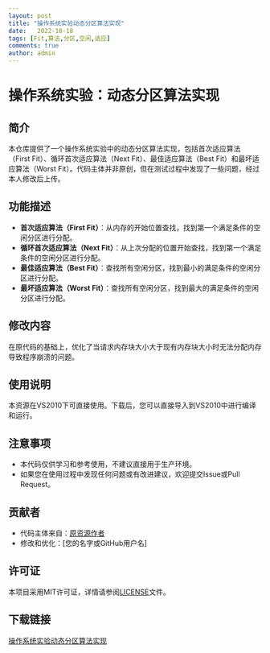```yaml
---
layout: post
title: "操作系统实验动态分区算法实现"
date:   2022-10-18
tags: [Fit,算法,分区,空闲,适应]
comments: true
author: admin
---
```

# 操作系统实验：动态分区算法实现

## 简介

本仓库提供了一个操作系统实验中的动态分区算法实现，包括首次适应算法（First Fit）、循环首次适应算法（Next Fit）、最佳适应算法（Best Fit）和最坏适应算法（Worst Fit）。代码主体并非原创，但在测试过程中发现了一些问题，经过本人修改后上传。

## 功能描述

- **首次适应算法（First Fit）**：从内存的开始位置查找，找到第一个满足条件的空闲分区进行分配。
- **循环首次适应算法（Next Fit）**：从上次分配的位置开始查找，找到第一个满足条件的空闲分区进行分配。
- **最佳适应算法（Best Fit）**：查找所有空闲分区，找到最小的满足条件的空闲分区进行分配。
- **最坏适应算法（Worst Fit）**：查找所有空闲分区，找到最大的满足条件的空闲分区进行分配。

## 修改内容

在原代码的基础上，优化了当请求内存块大小大于现有内存块大小时无法分配内存导致程序崩溃的问题。

## 使用说明

本资源在VS2010下可直接使用。下载后，您可以直接导入到VS2010中进行编译和运行。

## 注意事项

- 本代码仅供学习和参考使用，不建议直接用于生产环境。
- 如果您在使用过程中发现任何问题或有改进建议，欢迎提交Issue或Pull Request。

## 贡献者

- 代码主体来自：[原资源作者](https://blog.csdn.net/houchaoqun_xmu/article/details/55541299)
- 修改和优化：[您的名字或GitHub用户名]

## 许可证

本项目采用MIT许可证，详情请参阅[LICENSE](LICENSE)文件。

## 下载链接

[操作系统实验动态分区算法实现](https://pan.quark.cn/s/a13d4a528cca)